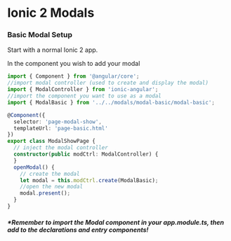 # Ionic 2 Modals

### Basic Modal Setup

Start with a normal Ionic 2 app.

In the component you wish to add your modal 

```typescript
import { Component } from '@angular/core';
//import modal controller (used to create and display the modal)
import { ModalController } from 'ionic-angular';
//import the component you want to use as a modal
import { ModalBasic } from '../../modals/modal-basic/modal-basic';

@Component({
  selector: 'page-modal-show',
  templateUrl: 'page-basic.html'
})
export class ModalShowPage {
  // inject the modal controller
  constructor(public modCtrl: ModalController) {
  }
  openModal() {
    // create the modal
    let modal = this.modCtrl.create(ModalBasic);
    //open the new modal
    modal.present();
  }
}
```
##### *Remember to import the Modal component in your app.module.ts, then add to the declarations and entry components!
